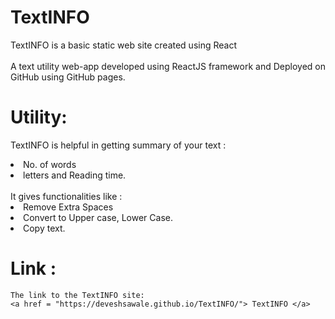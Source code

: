 # TextINFO
  TextINFO is a basic static web site created using React
  <br><br>
  A text utility web-app developed using ReactJS framework and Deployed on GitHub using GitHub pages.
  
# Utility:
  TextINFO is helpful in getting summary of your text :
  <li> No. of words
  <li> letters and Reading time.
  <br><br>
  It gives functionalities like :
  <li> Remove Extra Spaces
  <li> Convert to Upper case, Lower Case.
  <li> Copy text.
    
# Link :
    The link to the TextINFO site:
    <a href = "https://deveshsawale.github.io/TextINFO/"> TextINFO </a>

